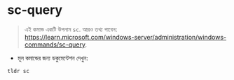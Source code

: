 # sc-query

> এই কমান্ড একটি উপনাম `sc`.
> আরও তথ্য পাবেন: <https://learn.microsoft.com/windows-server/administration/windows-commands/sc-query>.

- মূল কমান্ডের জন্য ডকুমেন্টেশন দেখুন:

`tldr sc`

